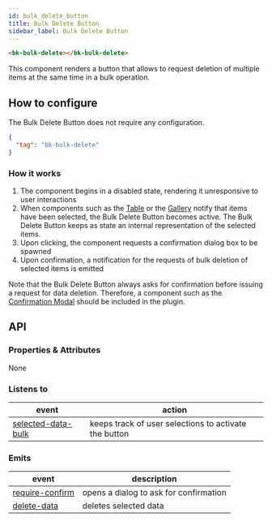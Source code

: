 ```yaml
---
id: bulk_delete_button
title: Bulk Delete Button
sidebar_label: Bulk Delete Button
---
```

<!--
WARNING:
This file is automatically generated. Please edit the 'README' file of the corresponding component and run `yarn copy:docs`
-->

[crud-service]: /runtime_suite/crud-service/10_overview_and_usage.md
[state-pattern]: /runtime_suite/crud-service/10_overview_and_usage.md#state-transitions

[bk-table]: ./510_table.md
[bk-gallery]: ./360_gallery.md
[bk-confirmation-modal]: ./160_confirmation_modal.md

[require-confirm]: ../70_events.md#require-confirm
[delete-data]: ../70_events.md#delete-data
[selected-data-bulk]: ../70_events.md#selected-data-bulk



```html
<bk-bulk-delete></bk-bulk-delete>
```

This component renders a button that allows to request deletion of multiple items at the same time in a bulk operation.

## How to configure

The Bulk Delete Button does not require any configuration.

```json
{
  "tag": "bk-bulk-delete"
}
```

<!-- TODO remove commented paragraph and link deletion flow -->
<!-- ### CRUD Service deletion
As per [CRUD-Service][crud-service] specifications, deletion consists in editing the `__STATE__` field of the items. In particular, following the CRUD-service [__STATE__ pattern][state-pattern], the process of deletion involves editing items from the "PUBLIC" or "DRAFT" `__STATE__` to the "TRASH" state, and moving items from the "TRASH" `__STATE__` to the "DELETED" state. -->

### How it works

1. The component begins in a disabled state, rendering it unresponsive to user interactions
2. When components such as the [Table][bk-table] or the [Gallery][bk-gallery] notify that items have been selected, the Bulk Delete Button becomes active. The Bulk Delete Button keeps as state an internal representation of the selected items.
3. Upon clicking, the component requests a confirmation dialog box to be spawned
4. Upon confirmation, a notification for the requests of bulk deletion of selected items is emitted

Note that the Bulk Delete Button always asks for confirmation before issuing a request for data deletion. Therefore, a component such as the [Confirmation Modal][bk-confirmation-modal] should be included in the plugin.

<!-- TODO add link to confirmation flow -->

## API

### Properties & Attributes

None

### Listens to

| event | action |
|-------|--------|
|[selected-data-bulk][selected-data-bulk]|keeps track of user selections to activate the button|

### Emits

| event | description |
|-------|-------------|
|[require-confirm][require-confirm]|opens a dialog to ask for confirmation|
|[delete-data][delete-data]|deletes selected data|
